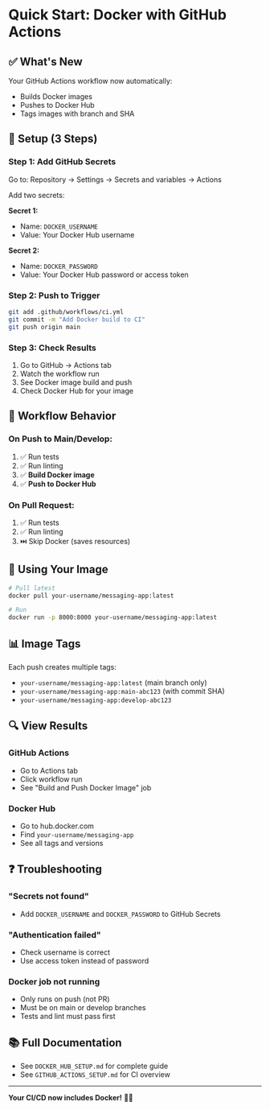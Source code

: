 # Quick Start: Docker with GitHub Actions

## ✅ What's New

Your GitHub Actions workflow now automatically:

- Builds Docker images
- Pushes to Docker Hub
- Tags images with branch and SHA

## 🚀 Setup (3 Steps)

### Step 1: Add GitHub Secrets

Go to: Repository → Settings → Secrets and variables → Actions

Add two secrets:

**Secret 1:**

- Name: `DOCKER_USERNAME`
- Value: Your Docker Hub username

**Secret 2:**

- Name: `DOCKER_PASSWORD`
- Value: Your Docker Hub password or access token

### Step 2: Push to Trigger

```bash
git add .github/workflows/ci.yml
git commit -m "Add Docker build to CI"
git push origin main
```

### Step 3: Check Results

1. Go to GitHub → Actions tab
2. Watch the workflow run
3. See Docker image build and push
4. Check Docker Hub for your image

## 🎯 Workflow Behavior

### On Push to Main/Develop:

1. ✅ Run tests
2. ✅ Run linting
3. ✅ **Build Docker image**
4. ✅ **Push to Docker Hub**

### On Pull Request:

1. ✅ Run tests
2. ✅ Run linting
3. ⏭️ Skip Docker (saves resources)

## 🐳 Using Your Image

```bash
# Pull latest
docker pull your-username/messaging-app:latest

# Run
docker run -p 8000:8000 your-username/messaging-app:latest
```

## 📊 Image Tags

Each push creates multiple tags:

- `your-username/messaging-app:latest` (main branch only)
- `your-username/messaging-app:main-abc123` (with commit SHA)
- `your-username/messaging-app:develop-abc123`

## 🔍 View Results

### GitHub Actions

- Go to Actions tab
- Click workflow run
- See "Build and Push Docker Image" job

### Docker Hub

- Go to hub.docker.com
- Find `your-username/messaging-app`
- See all tags and versions

## ❓ Troubleshooting

### "Secrets not found"

- Add `DOCKER_USERNAME` and `DOCKER_PASSWORD` to GitHub Secrets

### "Authentication failed"

- Check username is correct
- Use access token instead of password

### Docker job not running

- Only runs on push (not PR)
- Must be on main or develop branches
- Tests and lint must pass first

## 📚 Full Documentation

- See `DOCKER_HUB_SETUP.md` for complete guide
- See `GITHUB_ACTIONS_SETUP.md` for CI overview

---

**Your CI/CD now includes Docker!** 🐳🚀
